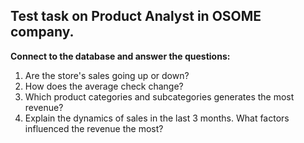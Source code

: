 ## Test task on Product Analyst in OSOME company.

**Connect to the database and answer the questions:**
1. Are the store's sales going up or down?
2. How does the average check change?
3. Which product categories and subcategories generates the most revenue?
4. Explain the dynamics of sales in the last 3 months. What factors influenced the revenue the most?
